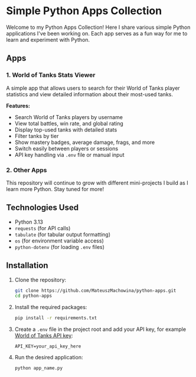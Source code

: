 # Simple Python Apps Collection

Welcome to my Python Apps Collection! Here I share various simple Python applications I've been working on. Each app serves as a fun way for me to learn and experiment with Python.

## Apps

### 1. **World of Tanks Stats Viewer**

A simple app that allows users to search for their World of Tanks player statistics and view detailed information about their most-used tanks.

**Features:**
- Search World of Tanks players by username  
- View total battles, win rate, and global rating  
- Display top-used tanks with detailed stats  
- Filter tanks by tier  
- Show mastery badges, average damage, frags, and more  
- Switch easily between players or sessions  
- API key handling via `.env` file or manual input  

### 2. **Other Apps**

This repository will continue to grow with different mini-projects I build as I learn more Python. Stay tuned for more!

## Technologies Used

- Python 3.13  
- `requests` (for API calls)  
- `tabulate` (for tabular output formatting)  
- `os` (for environment variable access)  
- `python-dotenv` (for loading `.env` files)

## Installation

1. Clone the repository:

    ```bash
    git clone https://github.com/MateuszMachowina/python-apps.git
    cd python-apps
    ```

2. Install the required packages:

    ```bash
    pip install -r requirements.txt
    ```

3. Create a `.env` file in the project root and add your API key, for example [World of Tanks API key](https://developers.wargaming.net/):

    ```env
    API_KEY=your_api_key_here
    ```

4. Run the desired application:

    ```bash
    python app_name.py
    ```
